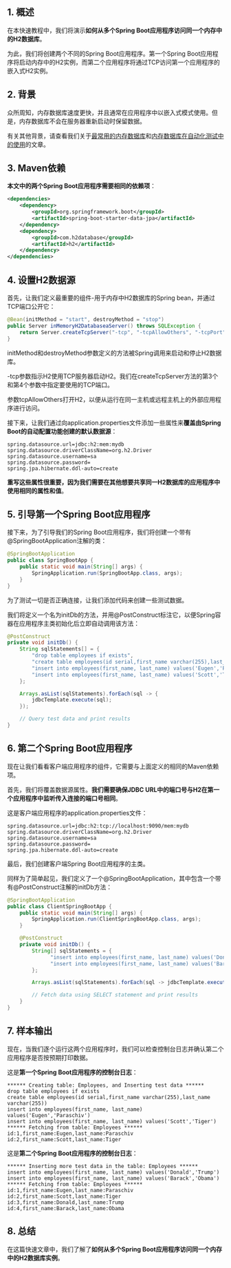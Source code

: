 ## 1. 概述

在本快速教程中，我们将演示**如何从多个Spring Boot应用程序访问同一个内存中的H2数据库**。

为此，我们将创建两个不同的Spring Boot应用程序。第一个Spring Boot应用程序将启动内存中的H2实例，而第二个应用程序将通过TCP访问第一个应用程序的嵌入式H2实例。

## 2. 背景

众所周知，内存数据库速度更快，并且通常在应用程序中以嵌入式模式使用。但是，内存数据库不会在服务器重新启动时保留数据。

有关其他背景，请查看我们关于[最常用的内存数据库](https://www.baeldung.com/java-in-memory-databases)和[内存数据库在自动化测试中的使用](https://www.baeldung.com/spring-jpa-test-in-memory-database)的文章。

## 3. Maven依赖

**本文中的两个Spring Boot应用程序需要相同的依赖项**：

```xml
<dependencies>
    <dependency>
        <groupId>org.springframework.boot</groupId>
        <artifactId>spring-boot-starter-data-jpa</artifactId>
    </dependency>
    <dependency>
        <groupId>com.h2database</groupId>
        <artifactId>h2</artifactId>
    </dependency>
</dependencies>
```

## 4. 设置H2数据源

首先，让我们定义最重要的组件-用于内存中H2数据库的Spring bean，并通过TCP端口公开它：

```java
@Bean(initMethod = "start", destroyMethod = "stop")
public Server inMemoryH2DatabaseaServer() throws SQLException {
    return Server.createTcpServer("-tcp", "-tcpAllowOthers", "-tcpPort", "9090");
}
```

initMethod和destroyMethod参数定义的方法被Spring调用来启动和停止H2数据库。

-tcp参数指示H2使用TCP服务器启动H2。我们在createTcpServer方法的第3个和第4个参数中指定要使用的TCP端口。

参数tcpAllowOthers打开H2，以便从运行在同一主机或远程主机上的外部应用程序进行访问。

接下来，让我们通过向application.properties文件添加一些属性来**覆盖由Spring Boot的自动配置功能创建的默认数据源**：

```properties
spring.datasource.url=jdbc:h2:mem:mydb
spring.datasource.driverClassName=org.h2.Driver
spring.datasource.username=sa
spring.datasource.password=
spring.jpa.hibernate.ddl-auto=create
```

**重写这些属性很重要，因为我们需要在其他想要共享同一H2数据库的应用程序中使用相同的属性和值**。

## 5. 引导第一个Spring Boot应用程序

接下来，为了引导我们的Spring Boot应用程序，我们将创建一个带有@SpringBootApplication注解的类：

```java
@SpringBootApplication
public class SpringBootApp {
    public static void main(String[] args) {
        SpringApplication.run(SpringBootApp.class, args);
    }
}
```

为了测试一切是否正确连接，让我们添加代码来创建一些测试数据。

我们将定义一个名为initDb的方法，并用@PostConstruct标注它，以便Spring容器在应用程序主类初始化后立即自动调用该方法：

```java
@PostConstruct
private void initDb() {
    String sqlStatements[] = {
        "drop table employees if exists",
        "create table employees(id serial,first_name varchar(255),last_name varchar(255))",
        "insert into employees(first_name, last_name) values('Eugen','Paraschiv')",
        "insert into employees(first_name, last_name) values('Scott','Tiger')"
    };

    Arrays.asList(sqlStatements).forEach(sql -> {
        jdbcTemplate.execute(sql);
    });

    // Query test data and print results
}
```

## 6. 第二个Spring Boot应用程序

现在让我们看看客户端应用程序的组件，它需要与上面定义的相同的Maven依赖项。

首先，我们将覆盖数据源属性。**我们需要确保JDBC URL中的端口号与H2在第一个应用程序中监听传入连接的端口号相同**。

这是客户端应用程序的application.properties文件：

```properties
spring.datasource.url=jdbc:h2:tcp://localhost:9090/mem:mydb
spring.datasource.driverClassName=org.h2.Driver
spring.datasource.username=sa
spring.datasource.password=
spring.jpa.hibernate.ddl-auto=create
```

最后，我们创建客户端Spring Boot应用程序的主类。

同样为了简单起见，我们定义了一个@SpringBootApplication，其中包含一个带有@PostConstruct注解的initDb方法：

```java
@SpringBootApplication
public class ClientSpringBootApp {
    public static void main(String[] args) {
        SpringApplication.run(ClientSpringBootApp.class, args);
    }

    @PostConstruct
    private void initDb() {
        String[] sqlStatements = {
              "insert into employees(first_name, last_name) values('Donald','Trump')",
              "insert into employees(first_name, last_name) values('Barack','Obama')"
        };

        Arrays.asList(sqlStatements).forEach(sql -> jdbcTemplate.execute(sql));

        // Fetch data using SELECT statement and print results
    }
}
```

## 7. 样本输出

现在，当我们逐个运行这两个应用程序时，我们可以检查控制台日志并确认第二个应用程序是否按预期打印数据。

这是**第一个Spring Boot应用程序的控制台日志**：

```shell
****** Creating table: Employees, and Inserting test data ******
drop table employees if exists
create table employees(id serial,first_name varchar(255),last_name varchar(255))
insert into employees(first_name, last_name) values('Eugen','Paraschiv')
insert into employees(first_name, last_name) values('Scott','Tiger')
****** Fetching from table: Employees ******
id:1,first_name:Eugen,last_name:Paraschiv
id:2,first_name:Scott,last_name:Tiger
```

这是**第二个Spring Boot应用程序的控制台日志**：

```shell
****** Inserting more test data in the table: Employees ******
insert into employees(first_name, last_name) values('Donald','Trump')
insert into employees(first_name, last_name) values('Barack','Obama')
****** Fetching from table: Employees ******
id:1,first_name:Eugen,last_name:Paraschiv
id:2,first_name:Scott,last_name:Tiger
id:3,first_name:Donald,last_name:Trump
id:4,first_name:Barack,last_name:Obama
```

## 8. 总结

在这篇快速文章中，我们了解了**如何从多个Spring Boot应用程序访问同一个内存中的H2数据库实例**。